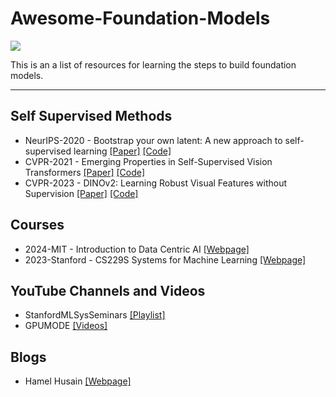 # Awesome-Foundation-Models
<div>
  <a href="https://awesome.re"><img src="https://awesome.re/badge.svg"/></a>
</div>

This is an a list of resources for learning the steps to build foundation models.

---

## Self Supervised Methods
* NeurIPS-2020 - Bootstrap your own latent: A new approach to self-supervised learning [[Paper]](https://arxiv.org/abs/2006.07733) [[Code]](https://github.com/google-deepmind/deepmind-research/tree/master/byol)
* CVPR-2021 - Emerging Properties in Self-Supervised Vision Transformers [[Paper]](https://arxiv.org/abs/2104.14294) [[Code]](https://github.com/facebookresearch/dino)
* CVPR-2023 - DINOv2: Learning Robust Visual Features without Supervision [[Paper]](https://arxiv.org/abs/2304.07193) [[Code]](https://github.com/facebookresearch/dinov2)

## Courses

* 2024-MIT - Introduction to Data Centric AI [[Webpage]](https://dcai.csail.mit.edu/2024/)
* 2023-Stanford - CS229S Systems for Machine Learning [[Webpage]](https://cs229s.stanford.edu/fall2023/)

## YouTube Channels and Videos
* StanfordMLSysSeminars [[Playlist]](https://www.youtube.com/@StanfordMLSysSeminars/playlists)
* GPUMODE [[Videos]](https://www.youtube.com/@GPUMODE/videos)

## Blogs
* Hamel Husain [[Webpage]](https://hamel.dev)
